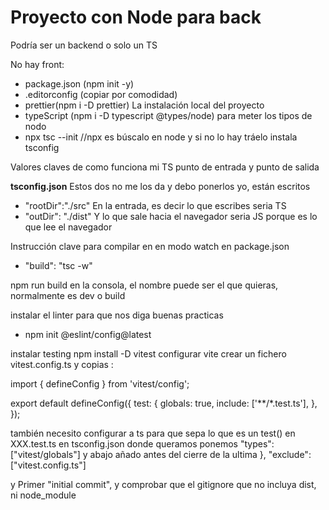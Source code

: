 # Proyecto con Node para back

Podría ser un backend o solo un TS

No hay front:

- package.json (npm init -y)
- .editorconfig (copiar por comodidad)
- prettier(npm i -D prettier) La instalación local del proyecto 
- typeScript (npm i -D typescript @types/node) para meter los tipos de nodo
- npx tsc --init //npx es búscalo en node y si no lo hay tráelo instala tsconfig


Valores claves de como funciona mi TS
punto de entrada y punto de salida

**tsconfig.json** Estos dos no me los da y debo ponerlos yo, están escritos
- "rootDir":"./src" En la entrada, es decir lo que escribes seria TS
- "outDir": "./dist" Y lo que sale hacia el navegador seria JS porque es lo que lee el navegador


Instrucción clave para compilar en en modo watch en package.json

- "build": "tsc -w"

npm run build en la consola, el nombre puede ser el que quieras, normalmente es dev o build



instalar el linter para que nos diga buenas practicas
- npm init @eslint/config@latest

instalar testing
 npm install -D vitest
configurar vite
crear un fichero vitest.config.ts
y copias :

import { defineConfig } from 'vitest/config';

export default defineConfig({
    test: {
        globals: true,
        include: ['**/*.test.ts'],
    },
});

también necesito configurar a ts para que sepa lo que es un test() en XXX.test.ts  en tsconfig.json donde queramos ponemos
"types": ["vitest/globals"]
y abajo añado antes del cierre de la ultima 
},
"exclude": ["vitest.config.ts"]



y Primer "initial commit", y comprobar que el gitignore que no incluya dist, ni node_module 





